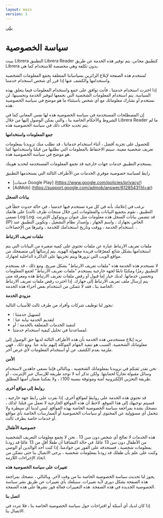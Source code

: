 ```yaml
---
layout: main
version: 3
---
```

[يكي](/wiki/ar)

# سياسة الخصوصية

بنيت Librera التطبيق Librera Reader كتطبيق مجاني. يتم توفير هذه الخدمة عن طريق Librera بدون تكلفة وهي مخصصة للاستخدام كما هي.

تُستخدم هذه الصفحة لإبلاغ الزائرين بسياساتنا المتعلقة بجمع المعلومات الشخصية واستخدامها والكشف عنها إذا قرر أي شخص استخدام خدمتنا.

إذا اخترت استخدام خدمتنا ، فأنت توافق على جمع واستخدام المعلومات فيما يتعلق بهذه السياسة. يتم استخدام المعلومات الشخصية التي نجمعها لتوفير الخدمة وتحسينها. لن نستخدم أو نشارك معلوماتك مع أي شخص باستثناء ما هو موضح في سياسة الخصوصية هذه.

إن المصطلحات المستخدمة في سياسة الخصوصية هذه لها نفس المعاني كما في الشروط والأحكام الخاصة بنا ، والتي يمكن الوصول إليها من خلال Librera Reader ما لم يتم تحديد خلاف ذلك في سياسة الخصوصية هذه.

**جمع المعلومات واستخدامها**

للحصول على تجربة أفضل ، أثناء استخدام خدماتنا ، قد نطلب منك تزويدنا بمعلومات تعريف شخصية معينة. سيتم الاحتفاظ بالمعلومات التي نطلبها من قبلنا واستخدامها كما هو موضح في سياسة الخصوصية هذه.

يستخدم التطبيق خدمات جهات خارجية قد تجمع المعلومات المستخدمة لتحديد هويتك.

رابط لسياسة خصوصية موفري الخدمات من الأطراف الثالثة التي يستخدمها التطبيق

* [خدمات Google Play] (https://www.google.com/policies/privacy/)
* [AdMob] (https://support.google.com/admob/answer/6128543؟hl=ar)

**بيانات السجل**

نرغب في إعلامك بأنه في كل مرة تستخدم فيها خدمتنا ، في حالة حدوث خطأ في التطبيق ، نقوم بتجميع البيانات والمعلومات (من خلال منتجات طرف ثالث) على هاتفك تسمى Log Log. قد تتضمن بيانات السجل هذه معلومات مثل عنوان بروتوكول الإنترنت (IP) الخاص بجهازك ، واسم الجهاز ، وإصدار نظام التشغيل ، وتكوين التطبيق عند استخدام الخدمة ، ووقت وتاريخ استخدامك للخدمة ، وغيرها من الإحصاءات. .

**ملفات تعريف الارتباط**

ملفات تعريف الارتباط عبارة عن ملفات تحتوي على كمية صغيرة من البيانات التي يتم استخدامها بشكل شائع كمعرّفات فريدة مجهولة الهوية. يتم إرسالها إلى متصفحك من مواقع الويب التي تزورها ويتم تخزينها على الذاكرة الداخلية لجهازك.

لا تستخدم هذه الخدمة هذه &quot;ملفات تعريف الارتباط&quot; بشكل صريح. ومع ذلك ، قد يستخدم التطبيق رمزًا ومكتبًا تابعًا لجهة خارجية يستخدم &quot;ملفات تعريف الارتباط&quot; لجمع المعلومات وتحسين خدماتها. لديك خيار إما قبول أو رفض ملفات تعريف الارتباط هذه ومعرفة متى يتم إرسال ملف تعريف الارتباط إلى جهازك. إذا اخترت رفض ملفات تعريف الارتباط الخاصة بنا ، فقد لا تتمكن من استخدام بعض أجزاء هذه الخدمة.

**مزودي الخدمة**

يجوز لنا توظيف شركات وأفراد من طرف ثالث للأسباب التالية:

* لتسهيل خدمتنا ؛
* لتقديم الخدمة نيابة عنا ؛
* لتنفيذ الخدمات المتعلقة بالخدمة ؛ أو
* لمساعدتنا في تحليل كيفية استخدام خدمتنا.

نريد إبلاغ مستخدمي هذه الخدمة بأن هذه الأطراف الثالثة لديها حق الوصول إلى معلوماتك الشخصية. السبب هو تنفيذ المهام الموكلة إليهم نيابة عنا. ومع ذلك ، فهي ملزمة بعدم الكشف عن أو استخدام المعلومات لأي غرض آخر.

**الأمن**

نحن نقدر ثقتكم في تزويدنا بمعلوماتك الشخصية ، وبالتالي فإننا نسعى جاهدين لاستخدام وسائل مقبولة تجاريًا لحمايتها. ولكن تذكر أنه لا توجد طريقة للإرسال عبر الإنترنت ، أو طريقة التخزين الإلكترونية آمنة وموثوقة بنسبة 100٪ ، ولا يمكننا ضمان أمنها المطلق.

**روابط إلى مواقع أخرى**

قد تحتوي هذه الخدمة على روابط لمواقع أخرى. إذا نقرت على رابط جهة خارجية ، فسيتم توجيهك إلى هذا الموقع. لاحظ أن هذه المواقع الخارجية لا تعمل من قبلنا. لذلك ، ننصحك بشدة بمراجعة سياسة الخصوصية الخاصة بهذه المواقع. ليس لدينا أي سيطرة ولا نتحمل أي مسؤولية عن المحتوى أو سياسات الخصوصية أو الممارسات الخاصة بأي مواقع أو خدمات خاصة بطرف ثالث.

**خصوصية الأطفال**

هذه الخدمات لا تعالج أي شخص دون سن 13 \. نحن لا نجمع معلومات التعريف الشخصية من الأطفال دون سن 13 عامًا. في حالة اكتشافنا أن طفلًا أقل من 13 عامًا قد زودنا بمعلومات شخصية ، فسنحذفه على الفور من خوادمنا. إذا كنت أحد الوالدين أو الوصي وكنت على علم بأن طفلك قد زودنا بمعلومات شخصية ، يرجى الاتصال بنا حتى نتمكن من اتخاذ الإجراءات اللازمة.

**تغييرات على سياسة الخصوصية هذه**

يجوز لنا تحديث سياسة الخصوصية الخاصة بنا من وقت لآخر. وبالتالي ، ننصحك بمراجعة هذه الصفحة بشكل دوري لأية تغييرات. سنبلغك بأي تغييرات عن طريق نشر سياسة الخصوصية الجديدة في هذه الصفحة. هذه التغييرات فعالة فور نشرها على هذه الصفحة.

**اتصل بنا**

إذا كان لديك أي أسئلة أو اقتراحات حول سياسة الخصوصية الخاصة بنا ، فلا تتردد في الاتصال بنا.
